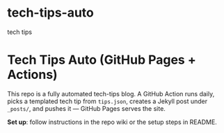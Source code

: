 # tech-tips-auto
tech tips
# Tech Tips Auto (GitHub Pages + Actions)

This repo is a fully automated tech-tips blog. A GitHub Action runs daily, picks a templated tech tip from `tips.json`, creates a Jekyll post under `_posts/`, and pushes it — GitHub Pages serves the site.

**Set up**: follow instructions in the repo wiki or the setup steps in README.
